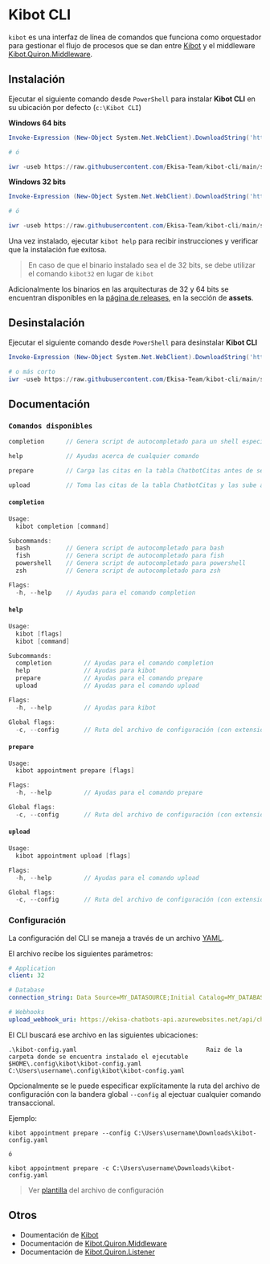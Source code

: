 # **Kibot CLI**

`kibot` es una interfaz de línea de comandos que funciona como orquestador para gestionar el flujo de procesos que se dan entre [Kibot](https://github.com/Ekisa-Team/Kibot) y el middleware [Kibot.Quiron.Middleware](https://github.com/Ekisa-Team/Kibot.Quiron.Middleware).

## **Instalación**

Ejecutar el siguiente comando desde `PowerShell` para instalar **Kibot CLI** en su ubicación por defecto (`c:\Kibot CLI`)

**Windows 64 bits**

```ps1
Invoke-Expression (New-Object System.Net.WebClient).DownloadString('https://raw.githubusercontent.com/Ekisa-Team/kibot-cli/main/script/install-amd64.ps1')

# ó

iwr -useb https://raw.githubusercontent.com/Ekisa-Team/kibot-cli/main/script/install-amd64.ps1 | iex
```

**Windows 32 bits**

```ps1
Invoke-Expression (New-Object System.Net.WebClient).DownloadString('https://raw.githubusercontent.com/Ekisa-Team/kibot-cli/main/script/install-386.ps1')

# ó

iwr -useb https://raw.githubusercontent.com/Ekisa-Team/kibot-cli/main/script/install-386.ps1 | iex
```

Una vez instalado, ejecutar `kibot help` para recibir instrucciones y verificar que la instalación fue exitosa.

> En caso de que el binario instalado sea el de 32 bits, se debe utilizar el comando `kibot32` en lugar de `kibot`

Adicionalmente los binarios en las arquitecturas de 32 y 64 bits se encuentran disponibles en la [página de releases](https://github.com/Ekisa-Team/kibot-cli/releases/latest), en la sección de **assets**.

## **Desinstalación**

Ejecutar el siguiente comando desde `PowerShell` para desinstalar **Kibot CLI**

```ps1
Invoke-Expression (New-Object System.Net.WebClient).DownloadString('https://raw.githubusercontent.com/Ekisa-Team/kibot-cli/main/script/uninstall.ps1')

# o más corto
iwr -useb https://raw.githubusercontent.com/Ekisa-Team/kibot-cli/main/script/uninstall.ps1 | iex
```

## **Documentación**

### `Comandos disponibles`

```go
completion      // Genera script de autocompletado para un shell especificado

help            // Ayudas acerca de cualquier comando

prepare         // Carga las citas en la tabla ChatbotCitas antes de ser subidas

upload          // Toma las citas de la tabla ChatbotCitas y las sube a la nube
```

#### `completion`

```go
Usage:
  kibot completion [command]

Subcommands:
  bash          // Genera script de autocompletado para bash
  fish          // Genera script de autocompletado para fish
  powershell    // Genera script de autocompletado para powershell
  zsh           // Genera script de autocompletado para zsh

Flags:
  -h, --help    // Ayudas para el comando completion
```

#### `help`

```go
Usage:
  kibot [flags]
  kibot [command]

Subcommands:
  completion         // Ayudas para el comando completion
  help               // Ayudas para kibot
  prepare            // Ayudas para el comando prepare
  upload             // Ayudas para el comando upload

Flags:
  -h, --help         // Ayudas para kibot

Global flags:
  -c, --config       // Ruta del archivo de configuración (con extensión)
```

#### `prepare`

```go
Usage:
  kibot appointment prepare [flags]

Flags:
  -h, --help         // Ayudas para el comando prepare

Global flags:
  -c, --config       // Ruta del archivo de configuración (con extensión)
```

#### `upload`

```go
Usage:
  kibot appointment upload [flags]

Flags:
  -h, --help         // Ayudas para el comando upload

Global flags:
  -c, --config       // Ruta del archivo de configuración (con extensión)
```

### **Configuración**

La configuración del CLI se maneja a través de un archivo [YAML](https://es.wikipedia.org/wiki/YAML).

El archivo recibe los siguientes parámetros:

```yaml
# Application
client: 32

# Database
connection_string: Data Source=MY_DATASOURCE;Initial Catalog=MY_DATABASE;Integrated Security=True

# Webhooks
upload_webhook_uri: https://ekisa-chatbots-api.azurewebsites.net/api/chatbotcita/create
```

El CLI buscará ese archivo en las siguientes ubicaciones:

```shell
.\kibot-config.yaml                                    Raiz de la carpeta donde se encuentra instalado el ejecutable
$HOME\.config\kibot\kibot-config.yaml                  C:\Users\username\.config\kibot\kibot-config.yaml
```

Opcionalmente se le puede especificar explícitamente la ruta del archivo de configuración con la bandera global `--config` al ejectuar cualquier comando transaccional.

Ejemplo:

```
kibot appointment prepare --config C:\Users\username\Downloads\kibot-config.yaml

ó

kibot appointment prepare -c C:\Users\username\Downloads\kibot-config.yaml
```

> Ver [plantilla](https://github.com/Ekisa-Team/kibot-cli/blob/main/config.yaml) del archivo de configuración

## **Otros**

- Doumentación de [Kibot](https://github.com/Ekisa-Team/Kibot)
- Documentación de [Kibot.Quiron.Middleware](https://github.com/Ekisa-Team/Kibot.Quiron.Middleware)
- Documentación de [Kibot.Quiron.Listener](https://github.com/Ekisa-Team/Kibot.Quiron.Listener)
